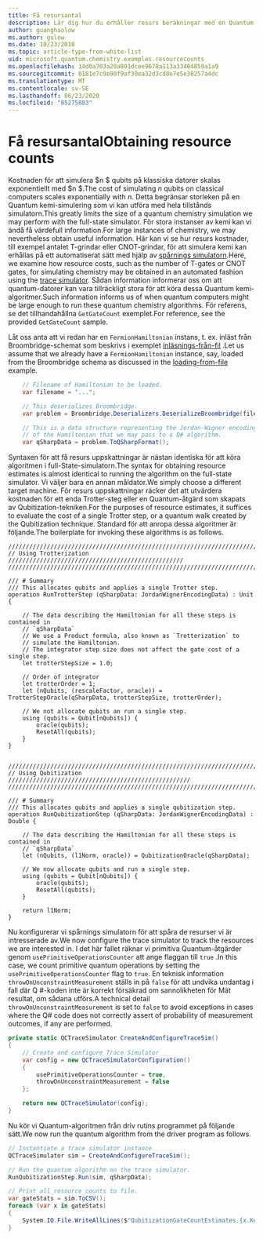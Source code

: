 ```yaml
---
title: Få resursantal
description: Lär dig hur du erhåller resurs beräkningar med en Quantum trace Simulator.
author: guanghaolow
ms.author: gulow
ms.date: 10/23/2018
ms.topic: article-type-from-white-list
uid: microsoft.quantum.chemistry.examples.resourcecounts
ms.openlocfilehash: 14d0a703a20a801dcee9678a113a33404859a1a9
ms.sourcegitcommit: 0181e7c9e98f9af30ea32d3cd8e7e5e30257a4dc
ms.translationtype: MT
ms.contentlocale: sv-SE
ms.lasthandoff: 06/23/2020
ms.locfileid: "85275883"
---
```

# <a name="obtaining-resource-counts"></a><span data-ttu-id="a0160-103">Få resursantal</span><span class="sxs-lookup"><span data-stu-id="a0160-103">Obtaining resource counts</span></span>

<span data-ttu-id="a0160-104">Kostnaden för att simulera $n $ qubits på klassiska datorer skalas exponentiellt med $n $.</span><span class="sxs-lookup"><span data-stu-id="a0160-104">The cost of simulating $n$ qubits on classical computers scales exponentially with $n$.</span></span> <span data-ttu-id="a0160-105">Detta begränsar storleken på en Quantum kemi-simulering som vi kan utföra med hela tillstånds simulatorn.</span><span class="sxs-lookup"><span data-stu-id="a0160-105">This greatly limits the size of a quantum chemistry simulation we may perform with the full-state simulator.</span></span> <span data-ttu-id="a0160-106">För stora instanser av kemi kan vi ändå få värdefull information.</span><span class="sxs-lookup"><span data-stu-id="a0160-106">For large instances of chemistry, we may nevertheless obtain useful information.</span></span> <span data-ttu-id="a0160-107">Här kan vi se hur resurs kostnader, till exempel antalet T-grindar eller CNOT-grindar, för att simulera kemi kan erhållas på ett automatiserat sätt med hjälp av [spårnings simulatorn](xref:microsoft.quantum.machines.qc-trace-simulator.intro).</span><span class="sxs-lookup"><span data-stu-id="a0160-107">Here, we examine how resource costs, such as the number of T-gates or CNOT gates, for simulating chemistry may be obtained in an automated fashion using the [trace simulator](xref:microsoft.quantum.machines.qc-trace-simulator.intro).</span></span> <span data-ttu-id="a0160-108">Sådan information informerar oss om att quantum-datorer kan vara tillräckligt stora för att köra dessa Quantum kemi-algoritmer.</span><span class="sxs-lookup"><span data-stu-id="a0160-108">Such information informs us of when quantum computers might be large enough to run these quantum chemistry algorithms.</span></span> <span data-ttu-id="a0160-109">För referens, se det tillhandahållna `GetGateCount` exemplet.</span><span class="sxs-lookup"><span data-stu-id="a0160-109">For reference, see the provided `GetGateCount` sample.</span></span>

<span data-ttu-id="a0160-110">Låt oss anta att vi redan har en `FermionHamiltonian` instans, t. ex. inläst från Broombridge-schemat som beskrivs i exemplet [inläsnings-från-fil](xref:microsoft.quantum.chemistry.examples.loadhamiltonian) .</span><span class="sxs-lookup"><span data-stu-id="a0160-110">Let us assume that we already have a `FermionHamiltonian` instance, say, loaded from the Broombridge schema as discussed in the [loading-from-file](xref:microsoft.quantum.chemistry.examples.loadhamiltonian) example.</span></span> 

```csharp
    // Filename of Hamiltonian to be loaded.
    var filename = "...";

    // This deserializes Broombridge.
    var problem = Broombridge.Deserializers.DeserializeBroombridge(filename).ProblemDescriptions.First();

    // This is a data structure representing the Jordan-Wigner encoding 
    // of the Hamiltonian that we may pass to a Q# algorithm.
    var qSharpData = problem.ToQSharpFormat();
```

<span data-ttu-id="a0160-111">Syntaxen för att få resurs uppskattningar är nästan identiska för att köra algoritmen i full-State-simulatorn.</span><span class="sxs-lookup"><span data-stu-id="a0160-111">The syntax for obtaining resource estimates is almost identical to running the algorithm on the full-state simulator.</span></span> <span data-ttu-id="a0160-112">Vi väljer bara en annan måldator.</span><span class="sxs-lookup"><span data-stu-id="a0160-112">We simply choose a different target machine.</span></span> <span data-ttu-id="a0160-113">För resurs uppskattningar räcker det att utvärdera kostnaden för ett enda Trotter-steg eller en Quantum-åtgärd som skapats av Qubitization-tekniken.</span><span class="sxs-lookup"><span data-stu-id="a0160-113">For the purposes of resource estimates, it suffices to evaluate the cost of a single Trotter step, or a quantum walk created by the Qubitization technique.</span></span> <span data-ttu-id="a0160-114">Standard för att anropa dessa algoritmer är följande.</span><span class="sxs-lookup"><span data-stu-id="a0160-114">The boilerplate for invoking these algorithms is as follows.</span></span>

```qsharp
//////////////////////////////////////////////////////////////////////////
// Using Trotterization //////////////////////////////////////////////////
//////////////////////////////////////////////////////////////////////////

/// # Summary
/// This allocates qubits and applies a single Trotter step.
operation RunTrotterStep (qSharpData: JordanWignerEncodingData) : Unit {
    
    // The data describing the Hamiltonian for all these steps is contained in
    // `qSharpData`
    // We use a Product formula, also known as `Trotterization` to
    // simulate the Hamiltonian.
    // The integrator step size does not affect the gate cost of a single step.
    let trotterStepSize = 1.0;
    
    // Order of integrator
    let trotterOrder = 1;
    let (nQubits, (rescaleFactor, oracle)) = TrotterStepOracle(qSharpData, trotterStepSize, trotterOrder);
    
    // We not allocate qubits an run a single step.
    using (qubits = Qubit[nQubits]) {
        oracle(qubits);
        ResetAll(qubits);
    }
}


//////////////////////////////////////////////////////////////////////////
// Using Qubitization ////////////////////////////////////////////////////
//////////////////////////////////////////////////////////////////////////

/// # Summary
/// This allocates qubits and applies a single qubitization step.
operation RunQubitizationStep (qSharpData: JordanWignerEncodingData) : Double {
    
    // The data describing the Hamiltonian for all these steps is contained in
    // `qSharpData`
    let (nQubits, (l1Norm, oracle)) = QubitizationOracle(qSharpData);
    
    // We now allocate qubits and run a single step.
    using (qubits = Qubit[nQubits]) {
        oracle(qubits);
        ResetAll(qubits);
    }
    
    return l1Norm;
}
```

<span data-ttu-id="a0160-115">Nu konfigurerar vi spårnings simulatorn för att spåra de resurser vi är intresserade av.</span><span class="sxs-lookup"><span data-stu-id="a0160-115">We now configure the trace simulator to track the resources we are interested in.</span></span> <span data-ttu-id="a0160-116">I det här fallet räknar vi primitiva Quantum-åtgärder genom `usePrimitiveOperationsCounter` att ange flaggan till `true` .</span><span class="sxs-lookup"><span data-stu-id="a0160-116">In this case, we count primitive quantum operations by setting the `usePrimitiveOperationsCounter` flag to `true`.</span></span> <span data-ttu-id="a0160-117">En teknisk information `throwOnUnconstraintMeasurement` ställs in på `false` för att undvika undantag i fall där Q #-koden inte är korrekt försäkrad om sannolikheten för Mät resultat, om sådana utförs.</span><span class="sxs-lookup"><span data-stu-id="a0160-117">A technical detail `throwOnUnconstraintMeasurement` is set to `false` to avoid exceptions in cases where the Q# code does not correctly assert of probability of measurement outcomes, if any are performed.</span></span>

```csharp
private static QCTraceSimulator CreateAndConfigureTraceSim()
{
    // Create and configure Trace Simulator
    var config = new QCTraceSimulatorConfiguration()
    {
        usePrimitiveOperationsCounter = true,
        throwOnUnconstraintMeasurement = false
    };

    return new QCTraceSimulator(config);
}
```

<span data-ttu-id="a0160-118">Nu kör vi Quantum-algoritmen från driv rutins programmet på följande sätt.</span><span class="sxs-lookup"><span data-stu-id="a0160-118">We now run the quantum algorithm from the driver program as follows.</span></span>

```csharp
// Instantiate a trace simulator instance
QCTraceSimulator sim = CreateAndConfigureTraceSim();

// Run the quantum algorithm on the trace simulator.
RunQubitizationStep.Run(sim, qSharpData);

// Print all resource counts to file.
var gateStats = sim.ToCSV();
foreach (var x in gateStats)
{
    System.IO.File.WriteAllLines($"QubitizationGateCountEstimates.{x.Key}.csv", new string[] { x.Value });
}
```